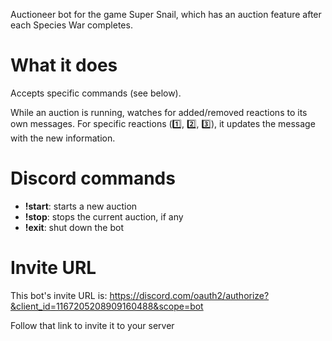 Auctioneer bot for the game Super Snail, which has an auction feature after each Species War completes.

# What it does

Accepts specific commands (see below).

While an auction is running, watches for added/removed reactions to its own messages. For specific reactions (:one:, :two:, :three:), it updates the message with the new information.

# Discord commands

* **!start**: starts a new auction
* **!stop**: stops the current auction, if any
* **!exit**: shut down the bot

# Invite URL

This bot's invite URL is: https://discord.com/oauth2/authorize?&client_id=1167205208909160488&scope=bot

Follow that link to invite it to your server
